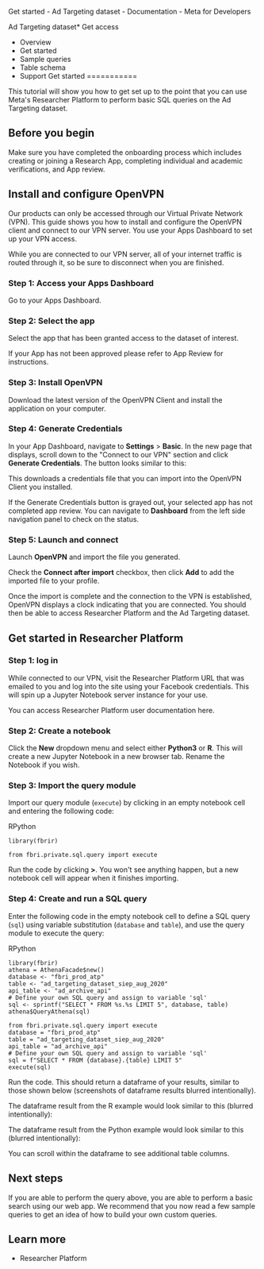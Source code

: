 Get started - Ad Targeting dataset - Documentation - Meta for Developers

Ad Targeting dataset* Get access
* Overview
* Get started
* Sample queries
* Table schema
* Support
Get started
===========

This tutorial will show you how to get set up to the point that you can use Meta's Researcher Platform to perform basic SQL queries on the Ad Targeting dataset.

Before you begin
----------------

Make sure you have completed the onboarding process which includes creating or joining a Research App, completing individual and academic verifications, and App review.

Install and configure OpenVPN
-----------------------------

Our products can only be accessed through our Virtual Private Network (VPN). This guide shows you how to install and configure the OpenVPN client and connect to our VPN server. You use your Apps Dashboard to set up your VPN access.

While you are connected to our VPN server, all of your internet traffic is routed through it, so be sure to disconnect when you are finished.

### Step 1: Access your Apps Dashboard

 Go to your Apps Dashboard.
### Step 2: Select the app

Select the app that has been granted access to the dataset of interest.

If your App has not been approved please refer to App Review for instructions.

### Step 3: Install OpenVPN

Download the latest version of the OpenVPN Client and install the application on your computer.
### Step 4: Generate Credentials

In your App Dashboard, navigate to **Settings** > **Basic**. In the new page that displays, scroll down to the "Connect to our VPN" section and click **Generate Credentials**. The button looks similar to this:

This downloads a credentials file that you can import into the OpenVPN Client you installed.

If the Generate Credentials button is grayed out, your selected app has not completed app review. You can navigate to **Dashboard** from the left side navigation panel to check on the status.

### Step 5: Launch and connect

Launch **OpenVPN** and import the file you generated.

Check the **Connect after import** checkbox, then click **Add** to add the imported file to your profile.

Once the import is complete and the connection to the VPN is established, OpenVPN displays a clock indicating that you are connected. You should then be able to access Researcher Platform and the Ad Targeting dataset.

Get started in Researcher Platform
----------------------------------

### Step 1: log in

While connected to our VPN, visit the Researcher Platform URL that was emailed to you and log into the site using your Facebook credentials. This will spin up a Jupyter Notebook server instance for your use.

You can access Researcher Platform user documentation here.

### Step 2: Create a notebook

Click the **New** dropdown menu and select either **Python3** or **R**. This will create a new Jupyter Notebook in a new browser tab. Rename the Notebook if you wish.

### Step 3: Import the query module

Import our query module (`execute`) by clicking in an empty notebook cell and entering the following code:

RPython
```
library(fbrir)
```
```
from fbri.private.sql.query import execute
```
Run the code by clicking **>**. You won't see anything happen, but a new notebook cell will appear when it finishes importing.

### Step 4: Create and run a SQL query

Enter the following code in the empty notebook cell to define a SQL query (`sql`) using variable substitution (`database` and `table`), and use the query module to execute the query:

RPython
```
library(fbrir)
athena = AthenaFacade$new()
database <- "fbri_prod_atp"
table <- "ad_targeting_dataset_siep_aug_2020"
api_table <- "ad_archive_api"
# Define your own SQL query and assign to variable 'sql' 
sql <- sprintf("SELECT * FROM %s.%s LIMIT 5", database, table)
athena$QueryAthena(sql)
```
```
from fbri.private.sql.query import execute
database = "fbri_prod_atp"
table = "ad_targeting_dataset_siep_aug_2020"
api_table = "ad_archive_api"
# Define your own SQL query and assign to variable 'sql' 
sql = f"SELECT * FROM {database}.{table} LIMIT 5"
execute(sql)
```
Run the code. This should return a dataframe of your results, similar to those shown below (screenshots of dataframe results blurred intentionally).

The dataframe result from the R example would look similar to this (blurred intentionally):

The dataframe result from the Python example would look similar to this (blurred intentionally):

You can scroll within the dataframe to see additional table columns.

Next steps
----------

If you are able to perform the query above, you are able to perform a basic search using our web app. We recommend that you now read a few sample queries to get an idea of how to build your own custom queries.

Learn more
----------

* Researcher Platform